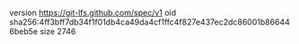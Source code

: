 version https://git-lfs.github.com/spec/v1
oid sha256:4ff3bff7db34f1f01db4ca49da4cf1ffc4f827e437ec2dc86001b866446beb5e
size 2746
